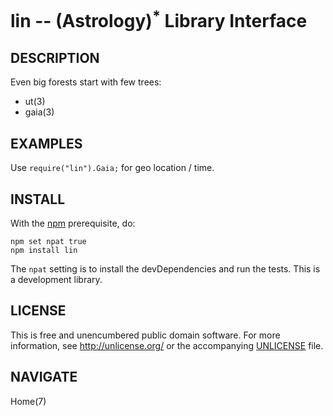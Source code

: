 lin -- (Astrology)<sup>*</sup> Library Interface
==================================

## DESCRIPTION

Even big forests start with few trees:

* ut(3)
* gaia(3)


## EXAMPLES

Use `require("lin").Gaia;` for geo location / time.


## INSTALL

With the [npm](http://npmjs.org/) prerequisite, do:

    npm set npat true
    npm install lin

The `npat` setting is to install the devDependencies and run the tests.  This is a development library.


## LICENSE

This is free and unencumbered public domain software. For more information,
see <http://unlicense.org/> or the accompanying [UNLICENSE](http://astrolet.github.com/lin/UNLICENSE.html) file.


## NAVIGATE

Home(7)
